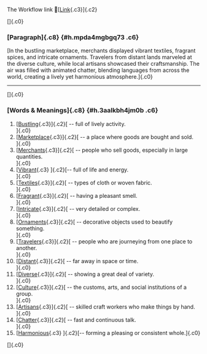 The Workflow link
👏[[Link](https://www.google.com/url?q=http://www.google.com&sa=D&source=editors&ust=1757915155900837&usg=AOvVaw0z0G7qLBO-xJN9vQIFfOW1){.c3}]{.c2}

[]{.c0}

### [Paragraph]{.c8} {#h.mpda4mgbgq73 .c6}

[In the bustling marketplace, merchants displayed vibrant textiles,
fragrant spices, and intricate ornaments. Travelers from distant lands
marveled at the diverse culture, while local artisans showcased their
craftsmanship. The air was filled with animated chatter, blending
languages from across the world, creating a lively yet harmonious
atmosphere.]{.c0}

------------------------------------------------------------------------

[]{.c0}

### [Words & Meanings]{.c8} {#h.3aalkbh4jm0b .c6}

1.  [[Bustling](https://www.google.com/url?q=http://www.google.com&sa=D&source=editors&ust=1757915155902316&usg=AOvVaw1gC5pxGTQ8PqZQKeyBD2zd){.c3}]{.c2}[ --
    full of lively activity.\
    ]{.c0}
2.  [[Marketplace](https://www.google.com/url?q=http://www.google.com&sa=D&source=editors&ust=1757915155902757&usg=AOvVaw2M8oezubBHROGhSMwcj8UH){.c3}]{.c2}[ --
    a place where goods are bought and sold.\
    ]{.c0}
3.  [[Merchants](https://www.google.com/url?q=http://www.google.com&sa=D&source=editors&ust=1757915155903129&usg=AOvVaw2hgiO18_fK8l5qDGf9Y2dV){.c3}]{.c2}[ --
    people who sell goods, especially in large quantities.\
    ]{.c0}
4.  [[Vibrant](https://www.google.com/url?q=http://www.google.com&sa=D&source=editors&ust=1757915155903486&usg=AOvVaw1FVHr_CqTFbeuYlXHh-XKM){.c3}
    ]{.c2}[-- full of life and energy.\
    ]{.c0}
5.  [[Textiles](https://www.google.com/url?q=http://www.google.com&sa=D&source=editors&ust=1757915155903709&usg=AOvVaw12wOE6dN6aiNrxL-7TcqQG){.c3}]{.c2}[ --
    types of cloth or woven fabric.\
    ]{.c0}
6.  [[Fragrant](https://www.google.com/url?q=http://www.google.com&sa=D&source=editors&ust=1757915155903971&usg=AOvVaw2SZzw0lme187YUhcvrzNUy){.c3}]{.c2}[ --
    having a pleasant smell.\
    ]{.c0}
7.  [[Intricate](https://www.google.com/url?q=http://www.google.com&sa=D&source=editors&ust=1757915155904194&usg=AOvVaw0PLSHAQKRWyG0nCNoudyF3){.c3}]{.c2}[ --
    very detailed or complex.\
    ]{.c0}
8.  [[Ornaments](https://www.google.com/url?q=http://www.google.com&sa=D&source=editors&ust=1757915155904483&usg=AOvVaw3C0A_IIEfAWBT3znPljUoU){.c3}]{.c2}[ --
    decorative objects used to beautify something.\
    ]{.c0}
9.  [[Travelers](https://www.google.com/url?q=http://www.google.com&sa=D&source=editors&ust=1757915155904808&usg=AOvVaw0RbJZvqkIZGzQ8aDAYgFnP){.c3}]{.c2}[ --
    people who are journeying from one place to another.\
    ]{.c0}
10. [[Distant](https://www.google.com/url?q=http://www.google.com&sa=D&source=editors&ust=1757915155905128&usg=AOvVaw3nuO7hwZ1x3XNjVS1b-IX3){.c3}]{.c2}[ --
    far away in space or time.\
    ]{.c0}
11. [[Diverse](https://www.google.com/url?q=http://www.google.com&sa=D&source=editors&ust=1757915155905429&usg=AOvVaw3sR87_vFdLeyfh8FFTnGA-){.c3}]{.c2}[ --
    showing a great deal of variety.\
    ]{.c0}
12. [[Culture](https://www.google.com/url?q=http://www.google.com&sa=D&source=editors&ust=1757915155905797&usg=AOvVaw1BaoH7kMsZdTGVy1iDV6wt){.c3}]{.c2}[ --
    the customs, arts, and social institutions of a group.\
    ]{.c0}
13. [[Artisans](https://www.google.com/url?q=http://www.google.com&sa=D&source=editors&ust=1757915155906180&usg=AOvVaw15kOGEOFXiymFEMd5JSXKu){.c3}]{.c2}[ --
    skilled craft workers who make things by hand.\
    ]{.c0}
14. [[Chatter](https://www.google.com/url?q=http://www.google.com&sa=D&source=editors&ust=1757915155906540&usg=AOvVaw27gmlZGfYMq5y8b3UReiRd){.c3}]{.c2}[ --
    fast and continuous talk.\
    ]{.c0}
15. [[Harmonious](https://www.google.com/url?q=http://www.google.com&sa=D&source=editors&ust=1757915155906822&usg=AOvVaw2HpeLM9GuNKpwqpiLCmDlr){.c3}
    ]{.c2}[-- forming a pleasing or consistent whole.]{.c0}

[]{.c0}
